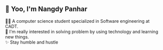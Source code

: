 ##  👋 Yoo, I'm Nangdy Panhar
  🧑‍💻  A computer science student specialized in Software engineering at CADT.  
  👀  I'm really interested in solving problem by using technology and learning new things.  
  ✨  Stay humble and hustle

<!--START_SECTION:waka-->
<!--END_SECTION:waka-->

